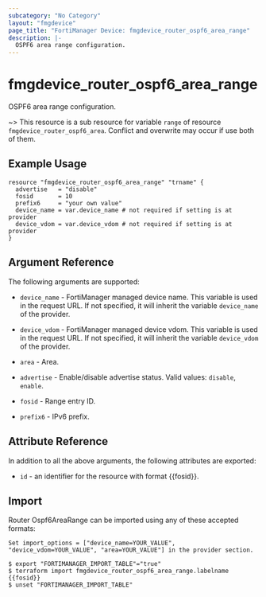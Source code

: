 ```yaml
---
subcategory: "No Category"
layout: "fmgdevice"
page_title: "FortiManager Device: fmgdevice_router_ospf6_area_range"
description: |-
  OSPF6 area range configuration.
---
```


# fmgdevice_router_ospf6_area_range
OSPF6 area range configuration.

~> This resource is a sub resource for variable `range` of resource `fmgdevice_router_ospf6_area`. Conflict and overwrite may occur if use both of them.



## Example Usage

```hcl
resource "fmgdevice_router_ospf6_area_range" "trname" {
  advertise   = "disable"
  fosid       = 10
  prefix6     = "your own value"
  device_name = var.device_name # not required if setting is at provider
  device_vdom = var.device_vdom # not required if setting is at provider
}
```

## Argument Reference


The following arguments are supported:

* `device_name` - FortiManager managed device name. This variable is used in the request URL. If not specified, it will inherit the variable `device_name` of the provider.
* `device_vdom` - FortiManager managed device vdom. This variable is used in the request URL. If not specified, it will inherit the variable `device_vdom` of the provider.
* `area` - Area.

* `advertise` - Enable/disable advertise status. Valid values: `disable`, `enable`.

* `fosid` - Range entry ID.
* `prefix6` - IPv6 prefix.


## Attribute Reference

In addition to all the above arguments, the following attributes are exported:
* `id` - an identifier for the resource with format {{fosid}}.

## Import

Router Ospf6AreaRange can be imported using any of these accepted formats:
```
Set import_options = ["device_name=YOUR_VALUE", "device_vdom=YOUR_VALUE", "area=YOUR_VALUE"] in the provider section.

$ export "FORTIMANAGER_IMPORT_TABLE"="true"
$ terraform import fmgdevice_router_ospf6_area_range.labelname {{fosid}}
$ unset "FORTIMANAGER_IMPORT_TABLE"
```

